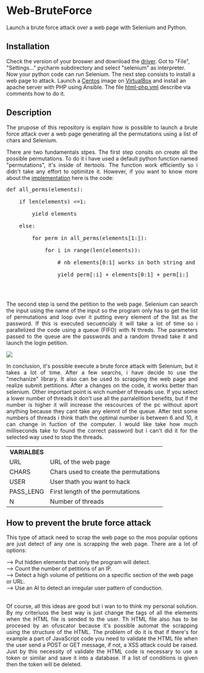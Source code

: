 <h1>Web-BruteForce</h1>
Launch a brute force attack over a web page with Selenium and Python.

<h2>Installation</h2>
<p aling="justify">Check the version of your broswer and download the <a href="https://selenium-python.readthedocs.io/installation.html#drivers">driver</a>. Got to "File", "Settings..." pycharm subdirectory and select "selenium" as interpreter. Now your python code can run Selenium. The next step consists to install a web page to attack. Launch a <a href="http://isoredirect.centos.org/centos/7/isos/x86_64/">Centos</a> image on <a href="https://www.virtualbox.org/">VirtualBox</a> and install an apache server with PHP using Ansible. The file <a href="https://github.com/MartiMarch/Ansible/blob/main/html-php.yml">html-php.yml</a> describe via comments how to do it.</p>  
<h2>Description</h2>
<p align="justify">The prupose of this repository is explain how is possible to launch a brute force attack over a web page generating all the permutations using a list of chars and Selenium.<p>
  
<p align="justify">There are two fundamentals stpes. The first step consits on create all the possible permutations. To do it i have used a default python function named "permutations", it's inside of itertools. The function work efficiently so i didn't take any effort to optimitze it. However, if you want to know more about the <a href="https://stackoverflow.com/questions/104420/how-to-generate-all-permutations-of-a-list">implementation</a> here is the code:</p>

<pre>
def all_perms(elements):<br>
    if len(elements) <=1:<br>
        yield elements<br>
    else:<br>
        for perm in all_perms(elements[1:]):<br>
            for i in range(len(elements)):<br>
                # nb elements[0:1] works in both string and list contexts<br>
                yield perm[:i] + elements[0:1] + perm[i:]<br>
</pre>
<br>
<p align="justify">The second step is send the petition to the web page. Selenium can search the input using the name of the input so the program only has to get the list of permutations and loop over it putting every element of the list as the password. If this is executed secuencialy it will take a lot of time so i parallelized the code using a queue (FIFO) with N threds. The parameters passed to the queue are the passwords and a random thread take it and launch the login petition.</p>
<img src="https://user-images.githubusercontent.com/82318419/138604360-af2bbb23-fb2e-4c8d-b198-ca4903a4337f.jpg"/>
<br>
<p align="justify">In conclusion, it's possible execute a brute force attack with Selenium, but it takes a lot of time. After a few searchs, i have decide to use the "mechanize" library. It also can be used to scrapping the web page and realize submit pettitions. After a changes on the code, it works better than selenium. Other important point is wich number of threads use. If you select a lower number of threads it don't use all the parralelition benefits, but if the number is higher it will increase the rescources of the pc without aport anything because they cant take any elemnt of the queue. After test some numbers of threads i think thath the optimal number is between 6 and 10, it can change in fuction of the computer. I would like take how much milliseconds take to found the correct password but i can't did it for the selected way used to stop the threads.</p>
<table>
  <tr>
    <th>
      VARIALBES
    </th>
  </tr>
  <tr>
    <td>
      URL
    </td>
    <td>
      URL of the web page
    </td>
  </tr>
  <tr>
    <td>
      CHARS
    </td>
    <td>
      Chars used to create the permutations
    </td>
  </tr>
  <tr>
    <td>
      USER
    </td>
    <td>
      User thath you want to hack
    </td>
  </tr>
  <tr>
    <td>
      PASS_LENG
    </td>
    <td>
      First length of the permutations
    </td>
  </tr>
  <tr>
    <td>
      N
    </td>
    <td>
      Number of threads
    </td>
  </tr>
</table>
<h2>How to prevent the brute force attack</h2>
<p align="justify">This type of attack need to scrap the web page so the mos popular options are just detect of any one is scrapping the web page. There are a lot of options:</p>
--> Put hidden elements that only the program will detect.<br>
--> Count the number of petitions of an IP.<br>
--> Detect a high volume of petitions on a specific section of the web page or URL.<br>
--> Use an AI to detect an irregular user pattern of conduction.<br><br>
<p align="justify">Of course, all this ideas are good but i wan to to think my personal solution. By my criteriuos the best way is just change the tags of all the elements when the HTML file is sended to the user. Th HTML file also has to be procesed by an ofuscator because it's possible automat the scrapping using the structure of the HTML. The problem of do it is that if there's for example a part of JavaScript code you need to validate the HTML file when the user send a POST or GET message, if not, a XSS attack could be raised. Just by this necessity of validate the HTML code is necessary to use a token or similar and save it into a database. If a list of conditions is given then the token will be deleted.</p>
